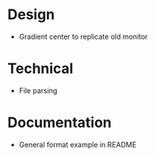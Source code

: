 # Design
- Gradient center to replicate old monitor

# Technical
- File parsing

# Documentation
- General format example in README
